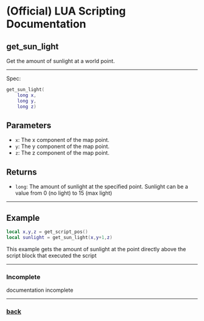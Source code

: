 
# (Official) LUA Scripting Documentation

## get_sun_light

Get the amount of sunlight at a world point.

___

Spec:

```lua
get_sun_light(
	long x,
	long y,
	long z)
```

## Parameters

- `x`: The x component of the map point.
- `y`: The y component of the map point.
- `z`: The z component of the map point.

## Returns

- `long`: The amount of sunlight at the specified point. Sunlight can be a value from 0 (no light) to 15 (max light)

___

## Example

```lua
local x,y,z = get_script_pos()
local sunlight = get_sun_light(x,y+1,z)
```

This example gets the amount of sunlight at the point directly above the script block that executed the script

___

### Incomplete

documentation incomplete

___

### [back](../getters)

